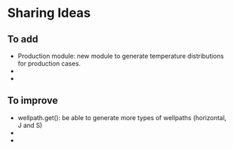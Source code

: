 # Sharing Ideas

## To add
* Production module: new module to generate temperature distributions for production cases.
*
*

## To improve
* wellpath.get(): be able to generate more types of wellpaths (horizontal, J and S)
*
*
